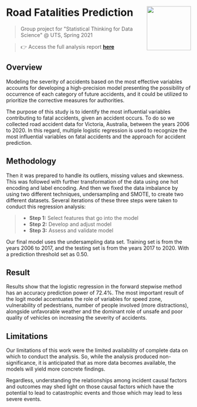 # Road Fatalities Prediction <img src="https://media0.giphy.com/media/3o6ozgHi0Fv82zA12M/giphy.gif" align="right" width="120" />
 > Group project for "Statistical Thinking for Data Science" @ UTS, Spring 2021

> 👉 Access the full analysis report [**here**](/Part%20A%20-%20proposal/Retail_Proposal_5th_September.pdf)

## Overview
Modeling the severity of accidents based on the most effective variables accounts for developing a high-precision model presenting the possibility of occurrence of each category of future accidents, and
it could be utilized to prioritize the corrective measures for authorities.

The purpose of this study is to identify the most influential variables contributing to fatal accidents, given an accident occurs. To do so we collected road accident data for Victoria, Australia, between the
years 2006 to 2020. In this regard, multiple logistic regression is used to recognize the most influential variables on fatal accidents and the approach for accident prediction.

## Methodology
Then it was prepared to handle its outliers, missing values and skewness. This was followed with further transformation of the data using one hot encoding and label encoding. And then we fixed the
data imbalance by using two different techniques, undersampling and SMOTE, to create two different datasets. Several iterations of these three steps were taken to conduct this regression analysis:

> * **Step 1:** Select features that go into the model
> * **Step 2:** Develop and adjust model
> * **Step 3:** Assess and validate model

Our final model uses the undersampling data set. Training set is from the years 2006 to 2017, and the testing set is from the years 2017 to 2020. With a prediction threshold set as 0.50.

## Result
Results show that the logistic regression in the forward stepwise method has an accuracy prediction power of 72.4%. The most important result of the logit model accentuates the role of variables for
speed zone, vulnerability of pedestrians, number of people involved (more distractions), alongside unfavorable weather and the dominant role of unsafe and poor quality of vehicles on increasing the severity of accidents.

## Limitations
Our limitations of this work were the limited availability of complete data on which to conduct the analysis. So, while the analysis produced non-significance, it is anticipated that as more data becomes
available, the models will yield more concrete findings.

Regardless, understanding the relationships among incident causal factors and outcomes may shed light on those causal factors which have the potential to lead to catastrophic events and those which may
lead to less severe events.
